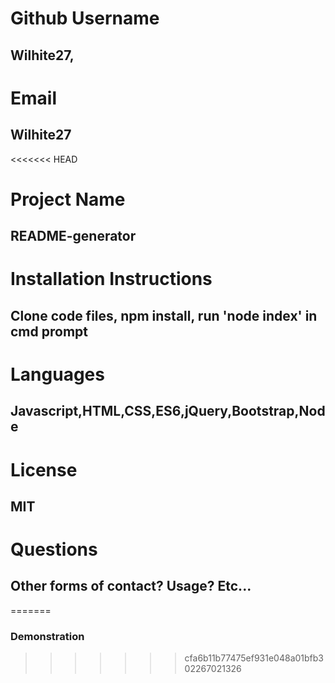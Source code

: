 
  # Github Username
  ## Wilhite27,
  
  # Email
  ## Wilhite27

<<<<<<< HEAD
  # Project Name
  ## README-generator

  # Installation Instructions
  ## Clone code files, npm install, run 'node index' in cmd prompt

  # Languages
  ## Javascript,HTML,CSS,ES6,jQuery,Bootstrap,Node

  # License 
  ## MIT

  # Questions
  ## Other forms of contact? Usage? Etc...
  
=======
### Demonstration 
>>>>>>> cfa6b11b77475ef931e048a01bfb302267021326

